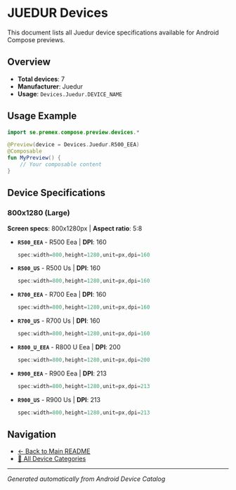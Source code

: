# JUEDUR Devices

This document lists all Juedur device specifications available for Android Compose previews.

## Overview

- **Total devices**: 7
- **Manufacturer**: Juedur
- **Usage**: `Devices.Juedur.DEVICE_NAME`

## Usage Example

```kotlin
import se.premex.compose.preview.devices.*

@Preview(device = Devices.Juedur.R500_EEA)
@Composable
fun MyPreview() {
    // Your composable content
}
```

## Device Specifications

### 800x1280 (Large)

**Screen specs**: 800x1280px | **Aspect ratio**: 5:8

- **`R500_EEA`** - R500 Eea | **DPI**: 160
  ```kotlin
  spec:width=800,height=1280,unit=px,dpi=160
  ```

- **`R500_US`** - R500 Us | **DPI**: 160
  ```kotlin
  spec:width=800,height=1280,unit=px,dpi=160
  ```

- **`R700_EEA`** - R700 Eea | **DPI**: 160
  ```kotlin
  spec:width=800,height=1280,unit=px,dpi=160
  ```

- **`R700_US`** - R700 Us | **DPI**: 160
  ```kotlin
  spec:width=800,height=1280,unit=px,dpi=160
  ```

- **`R800_U_EEA`** - R800 U Eea | **DPI**: 200
  ```kotlin
  spec:width=800,height=1280,unit=px,dpi=200
  ```

- **`R900_EEA`** - R900 Eea | **DPI**: 213
  ```kotlin
  spec:width=800,height=1280,unit=px,dpi=213
  ```

- **`R900_US`** - R900 Us | **DPI**: 213
  ```kotlin
  spec:width=800,height=1280,unit=px,dpi=213
  ```

## Navigation

- [← Back to Main README](../../README.md)
- [📱 All Device Categories](../README.md)

---
*Generated automatically from Android Device Catalog*
